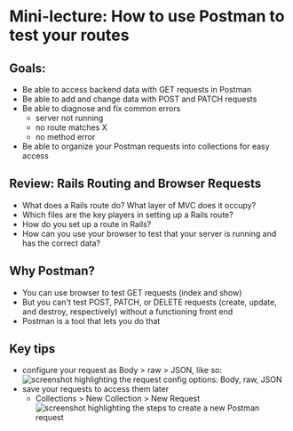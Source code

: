 # Mini-lecture: How to use Postman to test your routes

## Goals:
- Be able to access backend data with GET requests in Postman
- Be able to add and change data with POST and PATCH requests
- Be able to diagnose and fix common errors
  - server not running
  - no route matches X
  - no method error
- Be able to organize your Postman requests into collections for easy access

## Review: Rails Routing and Browser Requests
- What does a Rails route do? What layer of MVC does it occupy?
- Which files are the key players in setting up a Rails route?
- How do you set up a route in Rails?
- How can you use your browser to test that your server is running and has the correct data?

## Why Postman?
- You can use browser to test GET requests (index and show)
- But you can't test POST, PATCH, or DELETE requests (create, update, and destroy, respectively) without a functioning front end
- Postman is a tool that lets you do that

## Key tips
- configure your request as Body > raw > JSON, like so:
![screenshot highlighting the request config options: Body, raw, JSON](/assets/postman-request-config.jpg)
- save your requests to access them later 
  - Collections > New Collection > New Request
![screenshot highlighting the steps to create a new Postman request](/assets/postman-organize-requests.jpg)